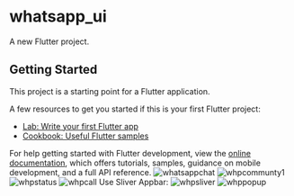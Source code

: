 # whatsapp_ui

A new Flutter project.

## Getting Started

This project is a starting point for a Flutter application.

A few resources to get you started if this is your first Flutter project:

- [Lab: Write your first Flutter app](https://docs.flutter.dev/get-started/codelab)
- [Cookbook: Useful Flutter samples](https://docs.flutter.dev/cookbook)

For help getting started with Flutter development, view the
[online documentation](https://docs.flutter.dev/), which offers tutorials,
samples, guidance on mobile development, and a full API reference.
![whatsappchat](https://user-images.githubusercontent.com/56146545/200375936-d5bd74e1-5d1d-449a-9b19-b4e0bea3dbb7.png)
![whpcommunty1](https://user-images.githubusercontent.com/56146545/200376045-a8a070da-395c-47d7-8ff4-a08f50514bca.png)
![whpstatus](https://user-images.githubusercontent.com/56146545/200376077-887ca4f1-29df-42a9-b17a-c118c7c19cfe.png)
![whpcall](https://user-images.githubusercontent.com/56146545/200376113-5efd1bbb-c64b-4681-9dd9-a714f45f1d02.png)
Use Sliver Appbar:
![whpsliver](https://user-images.githubusercontent.com/56146545/200376135-c539dfe1-d3d3-4a69-8287-70e9a0060705.png)
![whppopup](https://user-images.githubusercontent.com/56146545/200376303-4e1ee7d6-afea-4fb6-89b3-f0d6b41d6341.png)
